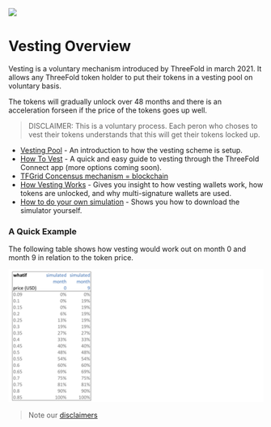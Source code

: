 
![](img/sustainable.png)

# Vesting Overview

Vesting is a voluntary mechanism introduced by ThreeFold in march 2021. It allows any ThreeFold token holder to put their tokens in a vesting pool on voluntary basis.

The tokens will gradually unlock over 48 months and there is an acceleration forseen if the price of the tokens goes up well.

> DISCLAIMER: This is a voluntary process. Each peron who choses to vest their tokens understands that this will get their tokens locked up. 

- [Vesting Pool](vesting_pool) - An introduction to how the vesting scheme is setup.
- [How To Vest](how_to_vest) - A quick and easy guide to vesting through the ThreeFold Connect app (more options coming soon).
- [TFGrid Concensus mechanism = blockchain](internet4:consensus3)
- [How Vesting Works](how_vesting_works) - Gives you insight to how vesting wallets work, how tokens are unlocked, and why multi-signature wallets are used.
- [How to do your own simulation](vesting_simulator_howto) - Shows you how to download the simulator yourself.

### A Quick Example 

The following table shows how vesting would work out on month 0 and month 9 in relation to the token price.

![](img/vesting_scheme.png)

> Note our [disclaimers](legal:disclaimer)